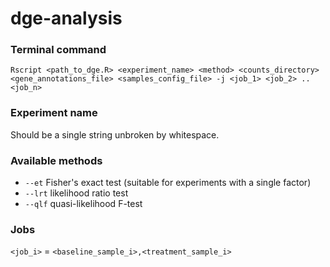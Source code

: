 # dge-analysis

### Terminal command

`Rscript <path_to_dge.R> <experiment_name> <method> <counts_directory>
<gene_annotations_file> <samples_config_file> -j <job_1> <job_2> .. <job_n>`

### Experiment name

Should be a single string unbroken by whitespace.

### Available methods

- `--et` Fisher's exact test (suitable for experiments with a single factor)
- `--lrt` likelihood ratio test
- `--qlf` quasi-likelihood F-test

### Jobs

`<job_i>` = `<baseline_sample_i>,<treatment_sample_i>`
